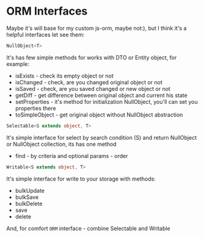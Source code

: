 # ORM Interfaces

Maybe it's will base for my custom js-orm, maybe not:), but I think it's a helpful interfaces
let see them:
```typescript
NullObject<T> 
```
It's has few simple methods for works with DTO or Entity object, for example:
- isExists - check its empty object or not
- isChanged - check, are you changed original object or not
- isSaved - check, are you saved changed or new object or not
- getDiff - get difference between original object and current his state
- setProperties - it's method for initialization NullObject, you'll can set you properties there
- toSimpleObject - get original object without NullObject abstraction
```typescript
Selectable<S extends object, T>
```
It's simple interface for select by search condition (S) and return NullObject or NullObject collection,
its has one method
- find - by criteria and optional params - order
```typescript
Writable<S extends object, T>
```
It's simple interface for write to your storage with methods:
- bulkUpdate 
- bulkSave
- bulkDelete
- save
- delete

And, for comfort ``ORM`` interface - combine Selectable and Writable
